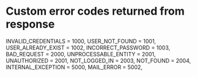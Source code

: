 # Custom error codes returned from response

INVALID_CREDENTIALS = 1000,
USER_NOT_FOUND = 1001,
USER_ALREADY_EXIST = 1002,
INCORRECT_PASSWORD = 1003,
BAD_REQUEST = 2000,
UNPROCESSABLE_ENTITY = 2001,
UNAUTHORIZED = 2001,
NOT_LOGGED_IN = 2003,
NOT_FOUND = 2004,
INTERNAL_EXCEPTION = 5000,
MAIL_ERROR = 5002,
